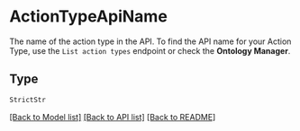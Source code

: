 # ActionTypeApiName

The name of the action type in the API. To find the API name for your Action Type, use the `List action types`
endpoint or check the **Ontology Manager**.


## Type
```python
StrictStr
```


[[Back to Model list]](../../README.md#models-v2-link) [[Back to API list]](../../README.md#documentation-for-api-endpoints) [[Back to README]](../../README.md)
